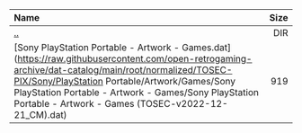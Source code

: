 |Name|Size|
|:---|---:|
|[..](../index.html)|DIR|
|[Sony PlayStation Portable - Artwork - Games.dat](https://raw.githubusercontent.com/open-retrogaming-archive/dat-catalog/main/root/normalized/TOSEC-PIX/Sony/PlayStation Portable/Artwork/Games/Sony PlayStation Portable - Artwork - Games/Sony PlayStation Portable - Artwork - Games (TOSEC-v2022-12-21_CM).dat)|919|
